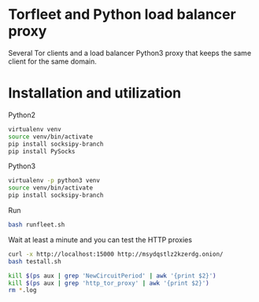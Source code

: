 # Torfleet and Python load balancer proxy

Several Tor clients and a load balancer Python3 proxy that keeps the same client for the same domain.

# Installation and utilization

Python2

```sh
virtualenv venv
source venv/bin/activate
pip install socksipy-branch
pip install PySocks
```

Python3

```sh
virtualenv -p python3 venv
source venv/bin/activate
pip install socksipy-branch
```

Run

```sh
bash runfleet.sh
```

Wait at least a minute and you can test the HTTP proxies

```sh
curl -x http://localhost:15000 http://msydqstlz2kzerdg.onion/
bash testall.sh
```

```sh
kill $(ps aux | grep 'NewCircuitPeriod' | awk '{print $2}')
kill $(ps aux | grep 'http_tor_proxy' | awk '{print $2}')
rm *.log
```
